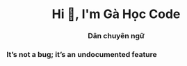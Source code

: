 <h1 align="center">Hi 👋, I'm Gà Học Code</h1>
<h3 align="center">Dân chuyên ngữ</h3>



<h3 align="left" margin-bottom="5px" >It’s not a bug; it’s an undocumented feature</h3>
